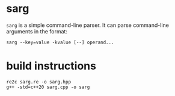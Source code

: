 # sarg
`sarg` is a simple command-line parser. It can parse command-line arguments in the format:

`sarg --key=value -kvalue [--] operand...`

# build instructions

    re2c sarg.re -o sarg.hpp
    g++ -std=c++20 sarg.cpp -o sarg
